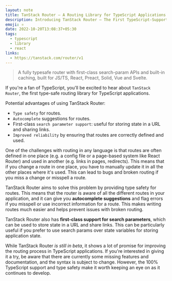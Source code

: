 ```yaml
---
layout: note
title: TanStack Router – A Routing Library for TypeScript Applications
description: Introducing TanStack Router – The First TypeScript-Supported Routing Library
emoji: ⚛️
date: 2022-10-20T13:08:37+05:30
tags:
  - typescript
  - library
  - react
links:
  - https://tanstack.com/router/v1
---
```


> A fully typesafe router with first-class search-param APIs and built-in caching, built for JS/TS, React, Preact, Solid, Vue and Svelte.

If you're a fan of TypeScript, you'll be excited to hear about `TanStack Router`, the first type-safe routing library for TypeScript applications.

Potential advantages of using TanStack Router:
- `Type safety` for routes.
- `Autocomplete` suggestions for routes.
- First-class `search parameter support`: useful for storing state in a URL and sharing links.
- `Improved reliability` by ensuring that routes are correctly defined and used.

One of the challenges with routing in any language is that routes are often defined in one place (e.g. a config file or a page-based system like React Router) and used in another (e.g. links in pages, redirects). This means that if you change a route in one place, you have to manually update it in all the other places where it's used. This can lead to bugs and broken routing if you miss a change or misspell a route.

TanStack Router aims to solve this problem by providing type safety for routes. This means that the router is aware of all the different routes in your application, and it can give you **autocomplete suggestions** and flag errors if you misspell or use incorrect information for a route. This makes writing routes much easier and helps prevent issues with broken routing.

TanStack Router also has **first-class support for search parameters**, which can be used to store state in a URL and share links. This can be particularly useful if you prefer to use search params over state variables for storing application state.

While TanStack Router _is still in beta_, it shows a lot of promise for improving the routing process in TypeScript applications. If you're interested in giving it a try, be aware that there are currently some missing features and documentation, and the syntax is subject to change. However, the 100% TypeScript support and type safety make it worth keeping an eye on as it continues to develop.
